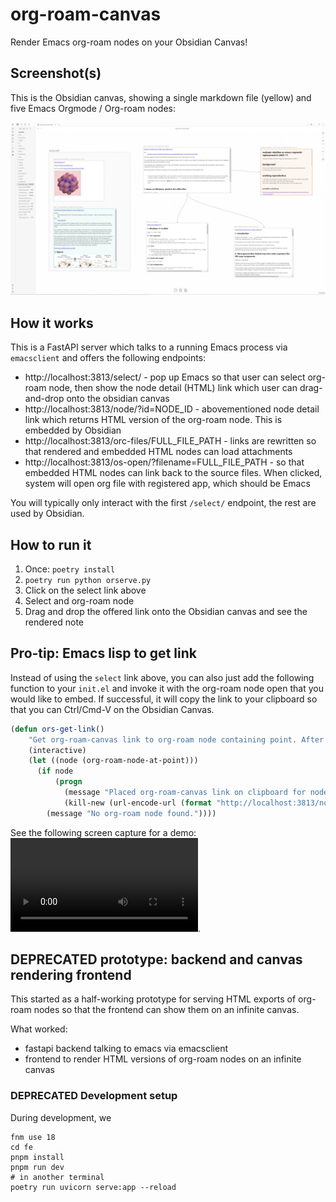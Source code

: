 # org-roam-canvas

Render Emacs org-roam nodes on your Obsidian Canvas!

## Screenshot(s)

This is the Obsidian canvas, showing a single markdown file (yellow) and five Emacs Orgmode / Org-roam nodes:

![](screenshots/20231118-org-roam-canvas-demo.jpg)

## How it works

This is a FastAPI server which talks to a running Emacs process via `emacsclient` and offers the following endpoints:

- http://localhost:3813/select/ - pop up Emacs so that user can select org-roam node, then show the node detail (HTML) link which user can drag-and-drop onto the obsidian canvas
- http://localhost:3813/node/?id=NODE_ID - abovementioned node detail link which returns HTML version of the org-roam node. This is embedded by Obsidian
- http://localhost:3813/orc-files/FULL_FILE_PATH - links are rewritten so that rendered and embedded HTML nodes can load attachments
- http://localhost:3813/os-open/?filename=FULL_FILE_PATH - so that embedded HTML nodes can link back to the source files. When clicked, system will open org file with registered app, which should be Emacs

You will typically only interact with the first `/select/` endpoint, the rest are used by Obsidian.

## How to run it

1. Once: `poetry install`
2. `poetry run python orserve.py`
3. Click on the select link above
4. Select and org-roam node
5. Drag and drop the offered link onto the Obsidian canvas and see the rendered note

## Pro-tip: Emacs lisp to get link

Instead of using the `select` link above, you can also just add the following function to your `init.el` and invoke it with the org-roam node open that you would like to embed. If successful, it will copy the link to your clipboard so that you can Ctrl/Cmd-V on the Obsidian Canvas.

```lisp
(defun ors-get-link()
    "Get org-roam-canvas link to org-roam node containing point. After invoking this, Ctrl-V on the Obsidian Canvas."
    (interactive)
    (let ((node (org-roam-node-at-point)))
      (if node
          (progn
            (message "Placed org-roam-canvas link on clipboard for node: %s" (org-roam-node-title node))
            (kill-new (url-encode-url (format "http://localhost:3813/node/?id=%s" (org-roam-node-id node)))))
        (message "No org-roam node found."))))
```

See the following screen capture for a demo: ![](screenshots/20231119-org-roam-canvas-ors-get-link.mp4).

## DEPRECATED prototype: backend and canvas rendering frontend

This started as a half-working prototype for serving HTML exports of org-roam nodes so that the frontend can show them on an infinite canvas.

What worked:

- fastapi backend talking to emacs via emacsclient
- frontend to render HTML versions of org-roam nodes on an infinite canvas

### DEPRECATED Development setup

During development, we

```shell
fnm use 18
cd fe
pnpm install
pnpm run dev
# in another terminal
poetry run uvicorn serve:app --reload
```
